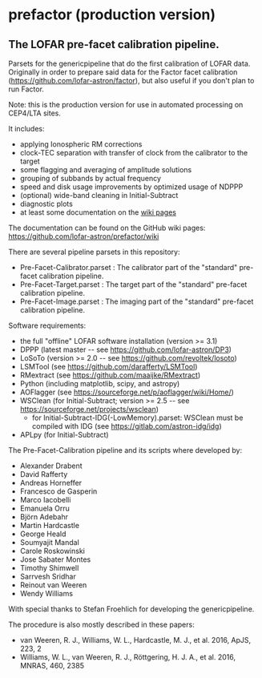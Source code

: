 # prefactor (production version)
## The LOFAR pre-facet calibration pipeline.

Parsets for the genericpipeline that do the first calibration of LOFAR data. Originally in order
to prepare said data for the Factor facet calibration (https://github.com/lofar-astron/factor), but
also useful if you don't plan to run Factor.

Note: this is the production version for use in automated processing on CEP4/LTA sites.

It includes:
* applying Ionospheric RM corrections
* clock-TEC separation with transfer of clock from the calibrator to the target
* some flagging and averaging of amplitude solutions
* grouping of subbands by actual frequency
* speed and disk usage improvements by optimized usage of NDPPP
* (optional) wide-band cleaning in Initial-Subtract
* diagnostic plots
* at least some documentation on the [wiki pages](https://github.com/lofar-astron/prefactor/wiki)

The documentation can be found on the GitHub wiki pages: https://github.com/lofar-astron/prefactor/wiki

There are several pipeline parsets in this repository:
* Pre-Facet-Calibrator.parset : The calibrator part of the "standard" pre-facet calibration pipeline.
* Pre-Facet-Target.parset : The target part of the "standard" pre-facet calibration pipeline.
* Pre-Facet-Image.parset : The imaging part of the "standard" pre-facet calibration pipeline.

Software requirements:
* the full "offline" LOFAR software installation (version >= 3.1)
* DPPP (latest master -- see https://github.com/lofar-astron/DP3)
* LoSoTo (version >= 2.0 -- see https://github.com/revoltek/losoto)
* LSMTool (see https://github.com/darafferty/LSMTool)
* RMextract (see https://github.com/maaijke/RMextract)
* Python (including matplotlib, scipy, and astropy)
* AOFlagger (see https://sourceforge.net/p/aoflagger/wiki/Home/)
* WSClean (for Initial-Subtract; version >= 2.5 -- see https://sourceforge.net/projects/wsclean)
  * for Initial-Subtract-IDG(-LowMemory).parset: WSClean must be compiled with IDG (see https://gitlab.com/astron-idg/idg)
* APLpy (for Initial-Subtract)

The Pre-Facet-Calibration pipeline and its scripts where developed by:
* Alexander Drabent
* David Rafferty
* Andreas Horneffer
* Francesco de Gasperin
* Marco Iacobelli
* Emanuela Orru
* Björn Adebahr
* Martin Hardcastle
* George Heald
* Soumyajit Mandal
* Carole Roskowinski
* Jose Sabater Montes
* Timothy Shimwell
* Sarrvesh Sridhar
* Reinout van Weeren
* Wendy Williams

With special thanks to Stefan Froehlich for developing the genericpipeline.

The procedure is also mostly described in these papers:
* van Weeren, R. J., Williams, W. L., Hardcastle, M. J., et al. 2016, ApJS, 223, 2
* Williams, W. L., van Weeren, R. J., Röttgering, H. J. A., et al. 2016, MNRAS,
460, 2385


